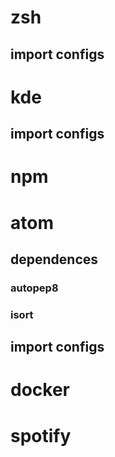 # zsh

## import configs

# kde

## import configs

# npm

# atom

## dependences

### autopep8

### isort

## import configs

# docker

# spotify
